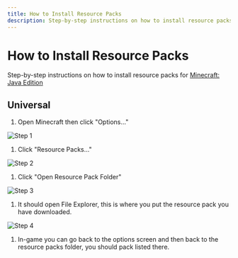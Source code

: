 ```yaml
---
title: How to Install Resource Packs
description: Step-by-step instructions on how to install resource packs for Minecraft Java Edition
---
```


# How to Install Resource Packs

Step-by-step instructions on how to install resource packs for [Minecraft: Java Edition](https://minecraft.wiki/w/Java_Edition)

## Universal

1. Open Minecraft then click "Options…"

![Step 1](/images/be9d5b15-4302-42b8-a7e7-f453285922b2.png)

1. Click "Resource Packs…"

![Step 2](/images/702a19ca-a85d-4464-bb0c-17bd47201ecc.png)

1. Click "Open Resource Pack Folder"

![Step 3](/images/e15d1b51-afcb-47c8-9a0f-8d8a0027544c.png)

1. It should open File Explorer, this is where you put the resource pack you have downloaded.

![Step 4](/images/3e69840a-5485-476f-b6fe-a4e8b7532c87.png)

1. In-game you can go back to the options screen and then back to the resource packs folder, you should pack listed there.
